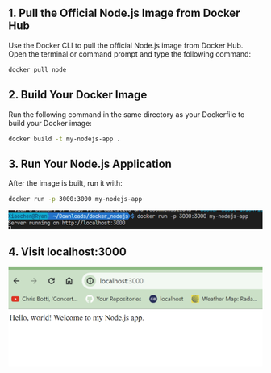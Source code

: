 ## 1. Pull the Official Node.js Image from Docker Hub
Use the Docker CLI to pull the official Node.js image from Docker Hub. Open the terminal or command prompt and type the following command:

```bash
docker pull node
```
## 2. Build Your Docker Image
Run the following command in the same directory as your Dockerfile to build your Docker image:
```bash
docker build -t my-nodejs-app .
```

## 3. Run Your Node.js Application
After the image is built, run it with: 

```bash
docker run -p 3000:3000 my-nodejs-app
```

![alt text](image.png)

## 4. Visit localhost:3000
![alt text](image-1.png)